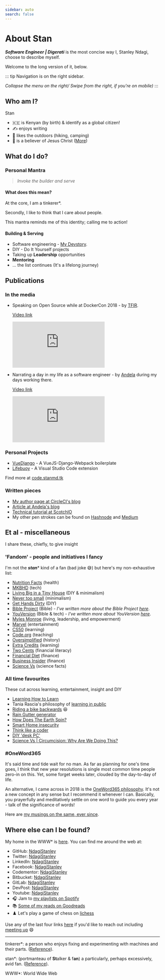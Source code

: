 ```yaml
---
sidebar: auto
search: false
---
```


# About Stan

***Software Engineer | Digerati*** is the most concise way I, Stanley Ndagi, choose to describe myself.

Welcome to the long version of it, below.

::: tip
Navigation is on the right sidebar.

*Collapse the menu on the right/ Swipe from the right, if you're on mobile)*
:::

## Who am I?

Stan

- 🇰🇪 is Kenyan (by birth) & identify as a global citizen!
- :writing_hand: enjoys writing
- :hiking_boot: likes the outdoors (hiking, camping)
- :pray: is a believer of Jesus Christ ([More][kingdombiz])

## What do I do?

### Personal Mantra

> *Invoke the builder and serve*

#### What does this mean?

At the core, I am a tinkerer\*.

Secondly, I like to think that I care about people.

This mantra reminds me of this identity; calling me to action!

#### Building & Serving

- Software engineering - [My Devstory][devstory].
- DIY - Do It Yourself projects
- Taking up **Leadership** opportunities
- **Mentoring**
- ... the list continues (It's a lifelong journey)

## Publications

### In the media

- Speaking on Open Source while at DockerCon 2018 - by [TFIR][TFIR].

  [Video link](https://youtu.be/OSYMXCVCdXk)
  <iframe
      src="https://www.youtube.com/embed/OSYMXCVCdXk"
      frameborder="0"
      allow="autoplay; encrypted-media"
      allowfullscreen
  >
  </iframe>

- Narrating a day in my life as a software engineer - by [Andela][Andela] during my days working there.

  [Video link](https://youtu.be/ulQt9BBTfFU)
  <iframe
      src="https://www.youtube.com/embed/ulQt9BBTfFU"
      frameborder="0"
      allow="autoplay; encrypted-media"
      allowfullscreen
  >
  </iframe>

### Personal Projects

- [VueDjango][vuedj] - A VueJS-Django-Webpack boilerplate
- [Lifebuoy][lifebuoy] - A Visual Studio Code extension

Find more at [code.stanmd.tk][code]

### Written pieces

- [My author page at CircleCI's blog][circleci-blog]
- [Article at Andela's blog][andela-blog]
- [Technical tutorial at ScotchIO][scotchio]
- My other pen strokes can be found on [Hashnode][hashnode] and [Medium][medium]

## Et al - miscellaneous

I share these, chiefly, to give insight

### 'Fandom' - people and initiatives I fancy

I'm not the ***stan**** kind of a fan (bad joke :sweat_smile:) but here's my non-exhaustive list:

- [Nutrition Facts](https://nutritionfacts.org/) (health)
- [MKBHD](https://www.youtube.com/user/marquesbrownlee) (tech)
- [Living Big in a Tiny House](https://www.youtube.com/user/livingbigtinyhouse) (DIY & minimalism)
- [Never too small](https://www.youtube.com/channel/UC_zQ777U6YTyatP3P1wi3xw) (minimalism)
- [Get Hands Dirty](https://www.gethandsdirty.com/) (DIY)
- [Bible Project](https://bibleproject.com/) (Bible) - *I've written more about the Bible Project [here][kb-bibleproject]*.
- [YouVersion](https://www.youversion.com/) (Bible & tech) - *I've written more about YouVersion [here][kb-youversion]*.
- [Myles Monroe](https://www.munroeglobal.com/) (living, leadership, and empowerment)
- [Marvel](https://www.youtube.com/user/MARVEL) (entertainment)
- [CS50](https://twitter.com/cs50) (learning)
- [Code.org](https://code.org/) (teaching)
- [Oversimplified](https://www.youtube.com/channel/UCNIuvl7V8zACPpTmmNIqP2A) (history)
- [Extra Credits](https://www.youtube.com/user/ExtraCreditz/playlists) (learning)
- [Two Cents](https://www.youtube.com/channel/UCL8w_A8p8P1HWI3k6PR5Z6w) (financial literacy)
- [Financial Diet](https://www.youtube.com/channel/UCSPYNpQ2fHv9HJ-q6MIMaPw) (finance)
- [Business Insider](https://www.youtube.com/user/businessinsider) (finance)
- [Science Vs](https://gimletmedia.com/shows/science-vs) (science facts)

### All time favourites

These cut across learning, entertainment, insight and DIY

- [Learning How to Learn](https://youtu.be/vd2dtkMINIw)
- Tania Rascia's philosophy of [learning in public](https://www.taniarascia.com/learn/)
- [Riding a bike backwards](https://youtu.be/MFzDaBzBlL0) :laughing:
- [Rain Gutter generator](https://www.youtube.com/playlist?list=PLRgXwFLxal8J5oSN2hKqeNi5GX-Lkasa6)
- [How Does The Earth Spin?](https://youtu.be/9zso7ChaQXQ)
- [Smart Home insecurity](https://youtu.be/ozIKwGt38LQ)
- [Think like a coder](https://www.youtube.com/playlist?list=PLJicmE8fK0EgogMqDYMgcADT1j5b911or)
- [DIY 'desk PC'](https://youtu.be/QaoFh1DH51U)
- [Science Vs | Circumcision: Why Are We Doing This?](https://gimletmedia.com/shows/science-vs/dvhe5l/circumcision-why-are-we-doing-this)

### #OneWord365

It's said time and tide wait for no man. As far as planning for one's time goes, I think that new year resolutions is single most common time people zero-in on this. Yet, some forget weeks later, clouded by the day-to-day of life.

An alternative, I came across in 2018 is the [OneWord365 philosophy](https://oneword365.com/). It's not a new concept in any sense but I recommend it whenever I can. Basically, you prayerfully and meditatively settle on one word to guide you every year - talk of the significance of words!

<!-- TODO -->
<!-- Figure where to put this -->
<!-- We might have to use a Blog theme/ create one -->
Here are [my musings on the same, ever since](https://stanmd.tk/category/vision/).

## Where else can I be found?

My home in the WWW\* is [here][home]. You can find me around the web at:

- GitHub: [NdagiStanley][gh]
- Twitter: [NdagiStanley][twitter]
- LinkedIn: [NdagiStanley][Ln]
- Facebook: [NdagiStanley][FB]
- Codementor: [NdagiStanley](https://www.codementor.io/@ndagistanley)
- Bitbucket: [NdagiStanley][BB]
- GitLab: [NdagiStanley][Gl]
- DevPost: [NdagiStanley](https://devpost.com/ndagistanley)
- Youtube: [NdagiStanley](https://youtube.com/c/ndagistanley)
- :headphones: Jam to [my playlists on Spotify](https://open.spotify.com/user/stan_md)
- :books: [Some of my reads on Goodreads](https://www.goodreads.com/ndagistanley)
- :chess_pawn: Let's play a game of chess on [lichess](https://lichess.com/@/stanmd)

Use any of the last four links [here][chat] if you'd like to reach out including [meeting up][meet] :smile:

---

tinkerer\*: a person who enjoys fixing and experimenting with machines and their parts. ([Reference][tinkerer]).

stan\*: (portmanteau of **St**alker & f**an**) a particularly, perhaps excessively, avid fan. ([Reference][stan]).

WWW\*: World Wide Web

[kingdombiz]: https://stanmd.tk/kingdombiz
[devstory]: https://stanmd.tk/devstory
[TFIR]: https://www.tfir.io
[Andela]: https://andela.com
[vuedj]: https://github.com/NdagiStanley/vue-django
[lifebuoy]: https://marketplace.visualstudio.com/items?itemName=NdagiStanley.lifebuoy
[code]: https://code.stanmd.tk

<!-- Publications -->
[circleci-blog]: https://circleci.com/blog/author/stanley-ndagi
[andela-blog]: https://andela.com/insights/building-future-data-enigma
[scotchio]: https://scotch.io/bar-talk/build-an-app-with-vuejs-and-django-part-one
[hashnode]: https://hashnode.com/@stanmd
[medium]: https://medium.com/@NdagiStanley

[kb-youversion]: https://bit.ly/KB-youversion
[kb-bibleproject]: https://bit.ly/KB-bibleproject
[home]: https://stanmd.tk/

<!-- Socials -->
[twitter]: https://twitter.com/NdagiStanley
[gh]: https://github.com/NdagiStanley
[BB]: https://bitbucket.com/stanmd
[Gl]: https://gitlab.com/NdagiStanley
[tk]: https://blog.techkenyans.org
[FB]: https://facebook.com/NdagiStanley
[Ln]: https://www.linkedin.com/in/ndagistanley

<!-- Contact -->
[meet]: https://stanmd.tk/meet
[chat]: https://stanmd.tk/chat

<!-- Reference -->
[tinkerer]: https://www.vocabulary.com/dictionary/tinkerer
[stan]: https://en.wikipedia.org/wiki/Fan_(person)#"Stan"_fans

<!-- TODO -->
<!-- Add blog posts -->
<!-- Update blog posts to include all content (consolidated) and canonical links -->
<!-- Bring all content here to leverage - Edit on GitHub -->
<!-- Decide whether the projects' links are headed for code subdomain, to GitHub or to hosting -->
